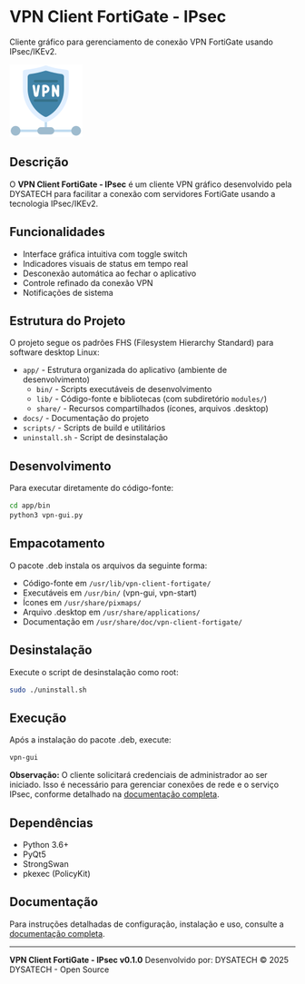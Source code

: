 # VPN Client FortiGate - IPsec

Cliente gráfico para gerenciamento de conexão VPN FortiGate usando IPsec/IKEv2.

<img src="./app/share/pixmaps/vpn.png" width="128">

## Descrição

O **VPN Client FortiGate - IPsec** é um cliente VPN gráfico desenvolvido pela DYSATECH para facilitar a conexão com servidores FortiGate usando a tecnologia IPsec/IKEv2.

## Funcionalidades

- Interface gráfica intuitiva com toggle switch
- Indicadores visuais de status em tempo real
- Desconexão automática ao fechar o aplicativo
- Controle refinado da conexão VPN
- Notificações de sistema

## Estrutura do Projeto

O projeto segue os padrões FHS (Filesystem Hierarchy Standard) para software desktop Linux:

- `app/` - Estrutura organizada do aplicativo (ambiente de desenvolvimento)
  - `bin/` - Scripts executáveis de desenvolvimento
  - `lib/` - Código-fonte e bibliotecas (com subdiretório `modules/`)
  - `share/` - Recursos compartilhados (ícones, arquivos .desktop)
- `docs/` - Documentação do projeto
- `scripts/` - Scripts de build e utilitários
- `uninstall.sh` - Script de desinstalação

## Desenvolvimento

Para executar diretamente do código-fonte:

```bash
cd app/bin
python3 vpn-gui.py
```

## Empacotamento

O pacote .deb instala os arquivos da seguinte forma:
- Código-fonte em `/usr/lib/vpn-client-fortigate/`
- Executáveis em `/usr/bin/` (vpn-gui, vpn-start)
- Ícones em `/usr/share/pixmaps/`
- Arquivo .desktop em `/usr/share/applications/`
- Documentação em `/usr/share/doc/vpn-client-fortigate/`

## Desinstalação

Execute o script de desinstalação como root:

```bash
sudo ./uninstall.sh
```

## Execução

Após a instalação do pacote .deb, execute:

```bash
vpn-gui
```

**Observação:** O cliente solicitará credenciais de administrador ao ser iniciado. Isso é necessário para gerenciar conexões de rede e o serviço IPsec, conforme detalhado na [documentação completa](docs/DOCUMENTATION.md).

## Dependências

- Python 3.6+
- PyQt5
- StrongSwan
- pkexec (PolicyKit)

## Documentação

Para instruções detalhadas de configuração, instalação e uso, consulte a [documentação completa](docs/DOCUMENTATION.md).

---

**VPN Client FortiGate - IPsec v0.1.0**
Desenvolvido por: DYSATECH
© 2025 DYSATECH - Open Source
